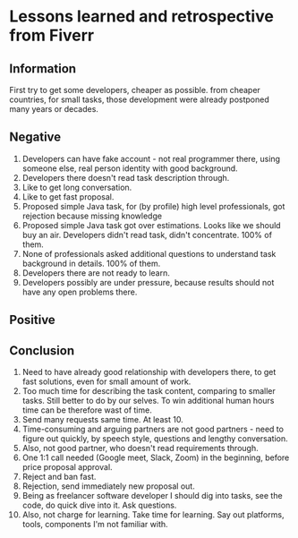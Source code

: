 # Lessons learned and retrospective from Fiverr

## Information

First try to get some developers, cheaper as possible. from cheaper countries, for small tasks, those development were
already postponed many years or decades.

## Negative

1. Developers can have fake account - not real programmer there, using someone else, real person identity with good
   background.
2. Developers there doesn't read task description through.
3. Like to get long conversation.
4. Like to get fast proposal.
5. Proposed simple Java task, for (by profile) high level professionals, got rejection because missing knowledge
6. Proposed simple Java task got over estimations. Looks like we should buy an air. Developers didn't read task, didn't
   concentrate. 100% of them.
7. None of professionals asked additional questions to understand task background in details. 100% of them.
8. Developers there are not ready to learn.
9. Developers possibly are under pressure, because results should not have any open problems there.

## Positive

## Conclusion

1. Need to have already good relationship with developers there, to get fast solutions, even for small amount of work.
2. Too much time for describing the task content, comparing to smaller tasks. Still better to do by our selves. To win
   additional human hours time can be therefore wast of time.
3. Send many requests same time. At least 10.
4. Time-consuming and arguing partners are not good partners - need to figure out quickly, by speech style, questions
   and lengthy conversation.
5. Also, not good partner, who doesn't read requirements through.
6. One 1:1 call needed (Google meet, Slack, Zoom) in the beginning, before price proposal approval.
7. Reject and ban fast.
8. Rejection, send immediately new proposal out.
9. Being as freelancer software developer I should dig into tasks, see the code, do quick dive into it. Ask questions.
10. Also, not charge for learning. Take time for learning. Say out platforms, tools, components I'm not familiar with.
